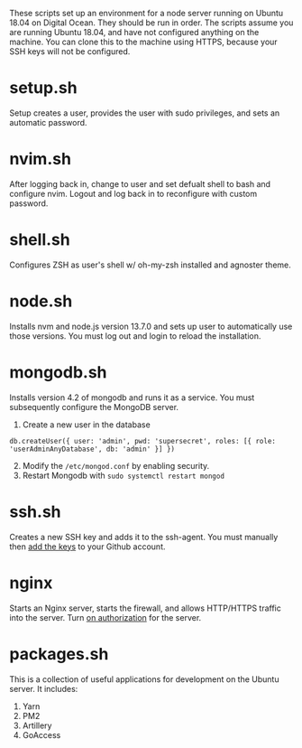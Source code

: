 These scripts set up an environment for a node server running on Ubuntu 18.04 on Digital Ocean. They should be run in order. The scripts assume you are running Ubuntu 18.04, and have not configured anything on the machine. You can clone this to the machine using HTTPS, because your SSH keys will not be configured.

# setup.sh
Setup creates a user, provides the user with sudo privileges, and sets an automatic password.

# nvim.sh
After logging back in, change to user and set defualt shell to bash and configure nvim. Logout and log back in to reconfigure with custom password.

# shell.sh
Configures ZSH as user's shell w/ oh-my-zsh installed and agnoster theme.

# node.sh
Installs nvm and node.js version 13.7.0 and sets up user to automatically use those versions. You must log out and login to reload the installation.

# mongodb.sh
Installs version 4.2 of mongodb and runs it as a service. You must subsequently configure the MongoDB server. 
1. Create a new user in the database
```
db.createUser({ user: 'admin', pwd: 'supersecret', roles: [{ role: 'userAdminAnyDatabase', db: 'admin' }] })
```
2. Modify the `/etc/mongod.conf` by enabling security.
3. Restart Mongodb with `sudo systemctl restart mongod`

# ssh.sh
Creates a new SSH key and adds it to the ssh-agent. You must manually then <a href="https://help.github.com/en/github/authenticating-to-github/adding-a-new-ssh-key-to-your-github-account">add the keys</a> to your Github account.

# nginx
Starts an Nginx server, starts the firewall, and allows HTTP/HTTPS traffic into the server. Turn <a href="https://docs.mongodb.com/manual/tutorial/enable-authentication/">on authorization</a> for the server.

# packages.sh 
This is a collection of useful applications for development on the Ubuntu server. It includes:
1. Yarn
2. PM2
3. Artillery
3. GoAccess
